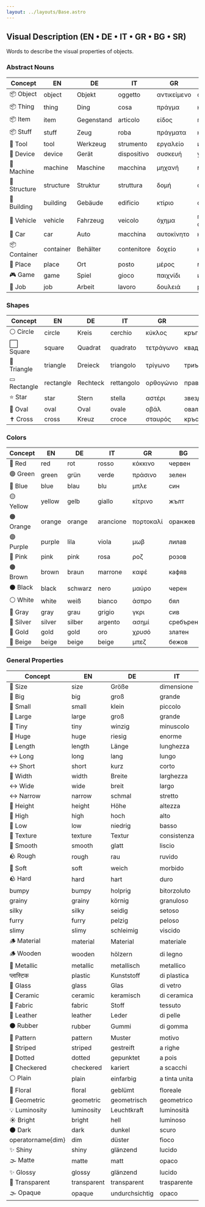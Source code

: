 ```yaml
---
layout: ../layouts/Base.astro
---
```

## Visual Description (EN • DE • IT • GR • BG • SR)

Words to describe the visual properties of objects.

### Abstract Nouns
| Concept | EN | DE | IT | GR | BG | SR |
|---|---|---|---|---|---|---|
| 📦 Object | object | Objekt | oggetto | αντικείμενο | обект | predmet |
| 📦 Thing | thing | Ding | cosa | πράγμα | нещо | stvar |
| 📦 Item | item | Gegenstand | articolo | είδος | предмет | stavka |
| 📦 Stuff | stuff | Zeug | roba | πράγματα | неща | stvari |
| 🔧 Tool | tool | Werkzeug | strumento | εργαλείο | инструмент | alat |
| 🔧 Device | device | Gerät | dispositivo | συσκευή | устройство | uređaj |
| 🔧 Machine | machine | Maschine | macchina | μηχανή | машина | mašina |
| 🏢 Structure | structure | Struktur | struttura | δομή | структура | struktura |
| 🏢 Building | building | Gebäude | edificio | κτίριο | сграда | zgrada |
| 🚗 Vehicle | vehicle | Fahrzeug | veicolo | όχημα | превозно средство | vozilo |
| 🚗 Car | car | Auto | macchina | αυτοκίνητο | кола | auto |
| 📦 Container | container | Behälter | contenitore | δοχείο | контейнер | kontejner |
| 📍 Place | place | Ort | posto | μέρος | място | mesto |
| 🎮 Game | game | Spiel | gioco | παιχνίδι | игра | igra |
| 💼 Job | job | Arbeit | lavoro | δουλειά | работа | posao |

### Shapes
| Concept | EN | DE | IT | GR | BG | SR |
|---|---|---|---|---|---|---|
| ⚪ Circle | circle | Kreis | cerchio | κύκλος | кръг | krug |
| ⬜ Square | square | Quadrat | quadrato | τετράγωνο | квадрат | kvadrat |
| 🔼 Triangle | triangle | Dreieck | triangolo | τρίγωνο | триъгълник | trougao |
| ▭ Rectangle | rectangle | Rechteck | rettangolo | ορθογώνιο | правоъгълник | pravougaonik |
| ⭐ Star | star | Stern | stella | αστέρι | звезда | zvezda |
| 🥚 Oval | oval | Oval | ovale | οβάλ | овал | oval |
| ✝️ Cross | cross | Kreuz | croce | σταυρός | кръст | krst |

### Colors
| Concept | EN | DE | IT | GR | BG | SR |
|---|---|---|---|---|---|---|
| 🔴 Red | red | rot | rosso | κόκκινο | червен | crvena |
| 🟢 Green | green | grün | verde | πράσινο | зелен | zelena |
| 🔵 Blue | blue | blau | blu | μπλε | син | plava |
| 🟡 Yellow | yellow | gelb | giallo | κίτρινο | жълт | žuta |
| 🟠 Orange | orange | orange | arancione | πορτοκαλί | оранжев | narandžasta |
| 🟣 Purple | purple | lila | viola | μωβ | лилав | ljubičasta |
| 🌸 Pink | pink | pink | rosa | ροζ | розов | roze |
| 🟤 Brown | brown | braun | marrone | καφέ | кафяв | smeđa |
| ⚫ Black | black | schwarz | nero | μαύρο | черен | crna |
| ⚪ White | white | weiß | bianco | άσπρο | бял | bela |
| 🔘 Gray | gray | grau | grigio | γκρι | сив | siva |
| 🥈 Silver | silver | silber | argento | ασημί | сребърен | srebrna |
| 🥇 Gold | gold | gold | oro | χρυσό | златен | zlatna |
| 🍦 Beige | beige | beige | beige | μπεζ | бежов | bež |

### General Properties
| Concept | EN | DE | IT | GR | BG | SR |
|---|---|---|---|---|---|---|
| 📏 Size | size | Größe | dimensione | μέγεθος | размер | veličina |
| 🐘 Big | big | groß | grande | μεγάλο | голям | veliki |
| 🐁 Small | small | klein | piccolo | μικρό | малък | mali |
| 🐘 Large | large | groß | grande | μεγάλο | голям | veliki |
| 🐁 Tiny | tiny | winzig | minuscolo | μικροσκοπικό | мъничък | sićušan |
| 🐘 Huge | huge | riesig | enorme | τεράστιο | огромен | ogroman |
| 📏 Length | length | Länge | lunghezza | μήκος | дължина | dužina |
| ↔️ Long | long | lang | lungo | μακρύ | дълъг | dug |
| ↔️ Short | short | kurz | corto | κοντό | къс | kratak |
| 📏 Width | width | Breite | larghezza | πλάτος | ширина | širina |
| ↔️ Wide | wide | breit | largo | φαρδύ | широк | širok |
| ↔️ Narrow | narrow | schmal | stretto | στενό | тесен | uzak |
| 📏 Height | height | Höhe | altezza | ύψος | височина | visina |
| 🔼 High | high | hoch | alto | ψηλό | висок | visok |
| 🔽 Low | low | niedrig | basso | χαμηλό | нисък | nizak |
| 🎨 Texture | texture | Textur | consistenza | υφή | текстура | tekstura |
| 🧈 Smooth | smooth | glatt | liscio | λείο | гладък | gladak |
| 🪨 Rough | rough | rau | ruvido | τραχύ | груб | grub |
| 🧸 Soft | soft | weich | morbido | μαλακό | мек | mekan |
| 🪨 Hard | hard | hart | duro | σκληρό | твърд | tvrd |
|  bumpy | bumpy | holprig | bitorzoluto | ανώμαλο | неравен | neravan |
| grainy | grainy | körnig | granuloso | κοκκώδες | зърнест | zrnast |
| silky | silky | seidig | setoso | μεταξένιο | копринен | svilenkast |
| furry | furry | pelzig | peloso | γούνινο | космат | krznen |
| slimy | slimy | schleimig | viscido | γλοιώδες | лигав | sluzav |
| 🪵 Material | material | Material | materiale | υλικό | материал | materijal |
| 🪵 Wooden | wooden | hölzern | di legno | ξύλινο | дървен | drveni |
| 🔩 Metallic | metallic | metallisch | metallico | μεταλλικό | метален | metalni |
|  प्लास्टिक | plastic | Kunststoff | di plastica | πλαστικό | пластмасов | plastični |
| 🍷 Glass | glass | Glas | di vetro | γυάλινο | стъклен | stakleni |
| 🏺 Ceramic | ceramic | keramisch | di ceramica | κεραμικό | керамичен | keramički |
| 👕 Fabric | fabric | Stoff | tessuto | ύφασμα | плат | tkanina |
| 👞 Leather | leather | Leder | di pelle | δερμάτινο | кожен | kožni |
| ⚫ Rubber | rubber | Gummi | di gomma | καουτσούκ | гумен | gumeni |
| 🎨 Pattern | pattern | Muster | motivo | μοτίβο | шарка | šara |
| 🦓 Striped | striped | gestreift | a righe | ριγέ | раиран | prugast |
| 🐞 Dotted | dotted | gepunktet | a pois | πουά | на точки | tačkast |
| 🏁 Checkered | checkered | kariert | a scacchi | καρό | кариран | kariran |
| ⚪ Plain | plain | einfarbig | a tinta unita | μονόχρωμο | едноцветен | jednobojan |
| 🌸 Floral | floral | geblümt | floreale | φλοράλ | на цветя | cvetni |
| 📐 Geometric | geometric | geometrisch | geometrico | γεωμετρικό | геометричен | geometrijski |
| 💡 Luminosity | luminosity | Leuchtkraft | luminosità | φωτεινότητα | светимост | sjajnost |
| ☀️ Bright | bright | hell | luminoso | φωτεινό | светъл | svetao |
| 🌑 Dark | dark | dunkel | scuro | σκοτεινό | тъмен | taman |
| operatorname{dim} | dim | düster | fioco | αμυδρό | мътен | prigušen |
| ✨ Shiny | shiny | glänzend | lucido | γυαλιστερό | лъскав | sjajan |
| 🌫️ Matte | matte | matt | opaco | ματ | матов | mat |
| ✨ Glossy | glossy | glänzend | lucido | γυαλιστερό | гланциран | sjajan |
| 💎 Transparent | transparent | transparent | trasparente | διαφανές | прозрачен | providan |
| 🌫️ Opaque | opaque | undurchsichtig | opaco | αδιαφανές | непрозрачен | neprovidan |

